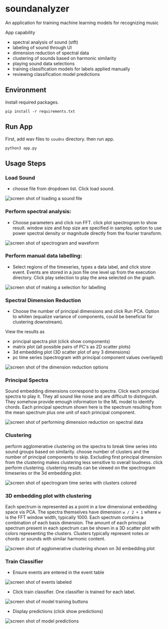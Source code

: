 # soundanalyzer

An application for training machine learning models for recognizing music

App capability

* spectral analysis of sound (stft)
* labeling of sound through UI
* dimension reduction of spectral data
* clustering of sounds based on harmonic similarity
* playing sound data selections
* training classification models for labels applied manually
* reviewing classification model predictions

## Environment

Install required packages.

```
pip install -r requirements.txt
```

## Run App

First, add wav files to `soudns` directory. then run app.

```
python3 app.py
```

## Usage Steps


### Load Sound

* choose file from dropdown list. Click load sound.

![screen shot of loading a sound file](assets/screenshot0.png)

### Perform spectral analysis: 

* Choose parameters and click run FFT. click plot spectrogram to show result. window size and hop size are specified in samples. option to use power spectral density or magnitude directly from the fourier transform.

![screen shot of spectrogram and waveform](assets/screenshot1.png)

### Perform manual data labelling: 

* Select regions of the timeseries, types a data label, and click store event. Events are stored in a json file one level up from the execution directory. Click play selection to play the area selected on the graph.

![screen shot of making a selection for labelling](assets/screenshot2.png)

### Spectral Dimension Reduction

* Choose the number of principal dimensions and click Run PCA. Option to whiten (equalize variance of components, could be beneficial for clustering downstream). 

View the results as

* principal spectra plot (click show components)
* matrix plot (all possible pairs of PC's as 2D scatter plots)
* 3d embedding plot (3D scatter plot of any 3 dimensions)
* pc time series (spectrogram with principal component values overlayed)

![screen shot of the dimension reduction options](assets/screenshot5.png)

### Principal Spectra

Sound embedding dimensions correspond to spectra. Click each principal spectra to play it. They all sound like noise and are difficult to distinguish. They somehow provide emough information to the ML model to identify chords. Each principal spectrum shown here is the spectrum resulting from the mean spectrum plus one unit of each principal component.

![screen shot of performing dimension reduction on spectral data](assets/screenshot3.png)

### Clustering

perform agglomerative clustering on the spectra to break time series into sound groups based on similarity. choose number of clusters and the number of principal components to skip. Excluding first principal dimension from the clustering makes clustering less sensitive to overall loudness. click perform clustering. clustering results can be viewed on the spectrogram timeseries or the 3d embedding plot.

![screen shot of spectrogram time series with clusters colored](assets/screenshot6.png)

### 3D embedding plot with clustering

Each spectrum is represented as a point in a low dimensional embedding space vis PCA. The spectra themselves have dimension `w / 2 + 1` where `w` is the FFT window width, typically 1000. Each spectrum contains a combination of each basis dimension. The amount of each principal spectrum present in each spectrum can be shown in a 3D scatter plot with colors representing the clusters. Clusters typically represent notes or chords or sounds with similar harmonic content. 

![screen shot of agglomerative clustering shown on 3d embedding plot](assets/screenshot4.png)

### Train Classifier

* Ensure events are entered in the event table

![screen shot of events labeled](assets/screenshot7.png)

* Click train classifier. One classifier is trained for each label.

![screen shot of model training buttons](assets/screenshot8.png)

* Display predictions (click show predictions)

![screen shot of model predictions](assets/screenshot9.png)